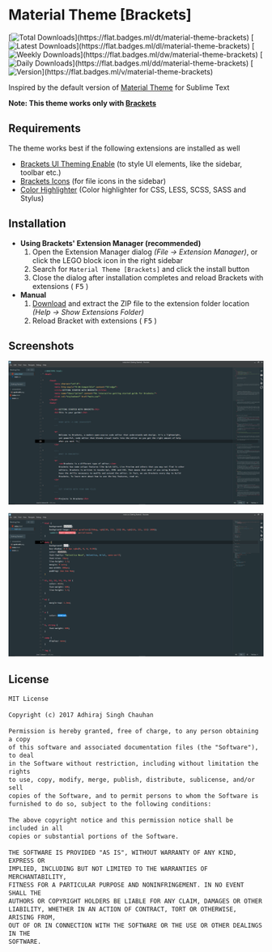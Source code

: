 # Material Theme [Brackets]
[![Total Downloads](https://flat.badges.ml/dt/material-theme-brackets?)](https://flat.badges.ml/dt/material-theme-brackets)
[![Latest Downloads](https://flat.badges.ml/dl/material-theme-brackets?)](https://flat.badges.ml/dl/material-theme-brackets)
[![Weekly Downloads](https://flat.badges.ml/dw/material-theme-brackets?)](https://flat.badges.ml/dw/material-theme-brackets)
[![Daily Downloads](https://flat.badges.ml/dd/material-theme-brackets?)](https://flat.badges.ml/dd/material-theme-brackets)
[![Version](https://flat.badges.ml/v/material-theme-brackets?)](https://flat.badges.ml/v/material-theme-brackets)

Inspired by the default version of [Material Theme](https://github.com/equinusocio/material-theme) for Sublime Text

**Note: This theme works only with [Brackets](http://brackets.io/)**

## Requirements
The theme works best if the following extensions are installed as well
  * [Brackets UI Theming Enable](https://github.com/notasz/brackets-uitheming) (to style UI elements, like the sidebar, toolbar etc.)
  * [Brackets Icons](https://github.com/ivogabe/Brackets-Icons) (for file icons in the sidebar)
  * [Color Highlighter](https://github.com/Taraflex/Brackets-Color-Highlighter) (Color highlighter for CSS, LESS, SCSS, SASS and Stylus)

## Installation
  * **Using Brackets' Extension Manager (recommended)**
    1. Open the Extension Manager dialog *(File -> Extension Manager)*, or click the LEGO block icon in the right sidebar
	2. Search for `Material Theme [Brackets]` and click the install button
	3. Close the dialog after installation completes and reload Brackets with extensions ( <kbd>F5</kbd> )
  * **Manual**
    1. [Download](https://github.com/adhirajsinghchauhan/Material-Theme-Brackets/releases/download/v1.2.0/material-theme-brackets.zip) and extract the ZIP file to the extension folder location *(Help -> Show Extensions Folder)*
	2. Reload Bracket with extensions ( <kbd>F5</kbd> )

## Screenshots
![HTML](https://raw.githubusercontent.com/adhirajsinghchauhan/Material-Theme-Brackets/master/screenshots/html.png)

![CSS](https://raw.githubusercontent.com/adhirajsinghchauhan/Material-Theme-Brackets/master/screenshots/css.png)

## License
```
MIT License

Copyright (c) 2017 Adhiraj Singh Chauhan

Permission is hereby granted, free of charge, to any person obtaining a copy
of this software and associated documentation files (the "Software"), to deal
in the Software without restriction, including without limitation the rights
to use, copy, modify, merge, publish, distribute, sublicense, and/or sell
copies of the Software, and to permit persons to whom the Software is
furnished to do so, subject to the following conditions:

The above copyright notice and this permission notice shall be included in all
copies or substantial portions of the Software.

THE SOFTWARE IS PROVIDED "AS IS", WITHOUT WARRANTY OF ANY KIND, EXPRESS OR
IMPLIED, INCLUDING BUT NOT LIMITED TO THE WARRANTIES OF MERCHANTABILITY,
FITNESS FOR A PARTICULAR PURPOSE AND NONINFRINGEMENT. IN NO EVENT SHALL THE
AUTHORS OR COPYRIGHT HOLDERS BE LIABLE FOR ANY CLAIM, DAMAGES OR OTHER
LIABILITY, WHETHER IN AN ACTION OF CONTRACT, TORT OR OTHERWISE, ARISING FROM,
OUT OF OR IN CONNECTION WITH THE SOFTWARE OR THE USE OR OTHER DEALINGS IN THE
SOFTWARE.
```
